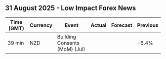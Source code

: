 ## 31 August 2025 - Low Impact Forex News

| Time (GMT) | Currency | Event | Actual | Forecast | Previous |
|------|----------|-------|--------|----------|----------|
| 39 min | NZD | Building Consents (MoM) (Jul) |  |  | -6.4% |
